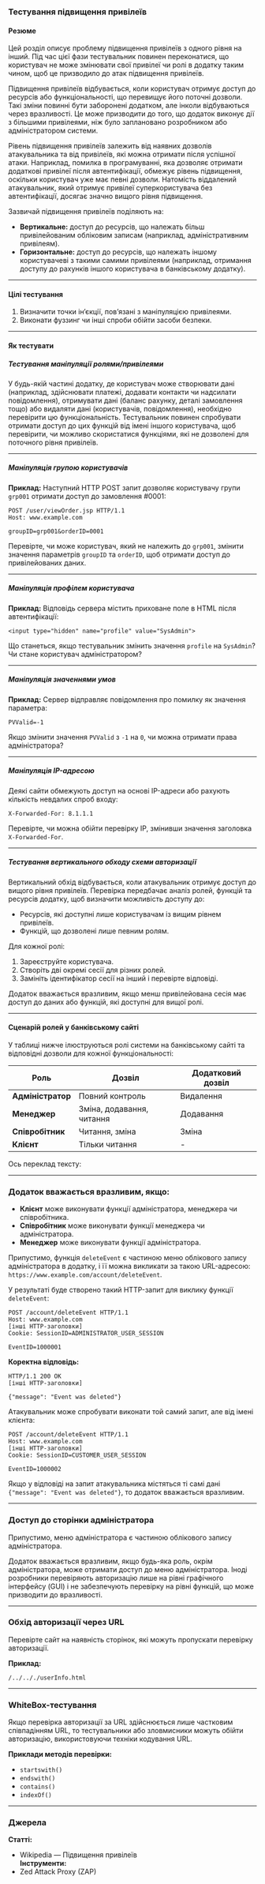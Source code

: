 ### Тестування підвищення привілеїв

#### Резюме
Цей розділ описує проблему підвищення привілеїв з одного рівня на інший. Під час цієї фази тестувальник повинен переконатися, що користувач не може змінювати свої привілеї чи ролі в додатку таким чином, щоб це призводило до атак підвищення привілеїв.

Підвищення привілеїв відбувається, коли користувач отримує доступ до ресурсів або функціональності, що перевищує його поточні дозволи. Такі зміни повинні бути заборонені додатком, але інколи відбуваються через вразливості. Це може призводити до того, що додаток виконує дії з більшими привілеями, ніж було заплановано розробником або адміністратором системи.

Рівень підвищення привілеїв залежить від наявних дозволів атакувальника та від привілеїв, які можна отримати після успішної атаки. Наприклад, помилка в програмуванні, яка дозволяє отримати додаткові привілеї після автентифікації, обмежує рівень підвищення, оскільки користувач уже має певні дозволи. Натомість віддалений атакувальник, який отримує привілеї суперкористувача без автентифікації, досягає значно вищого рівня підвищення.

Зазвичай підвищення привілеїв поділяють на:
- **Вертикальне:** доступ до ресурсів, що належать більш привілейованим обліковим записам (наприклад, адміністративним привілеям).
- **Горизонтальне:** доступ до ресурсів, що належать іншому користувачеві з такими самими привілеями (наприклад, отримання доступу до рахунків іншого користувача в банківському додатку).

---

#### Цілі тестування
1. Визначити точки ін’єкції, пов’язані з маніпуляцією привілеями.
2. Виконати фуззинг чи інші спроби обійти засоби безпеки.

---

#### Як тестувати

##### Тестування маніпуляції ролями/привілеями
У будь-якій частині додатку, де користувач може створювати дані (наприклад, здійснювати платежі, додавати контакти чи надсилати повідомлення), отримувати дані (баланс рахунку, деталі замовлення тощо) або видаляти дані (користувачів, повідомлення), необхідно перевірити цю функціональність. Тестувальник повинен спробувати отримати доступ до цих функцій від імені іншого користувача, щоб перевірити, чи можливо скористатися функціями, які не дозволені для поточного рівня привілеїв.

---

##### Маніпуляція групою користувачів
**Приклад:** Наступний HTTP POST запит дозволяє користувачу групи `grp001` отримати доступ до замовлення #0001:
```
POST /user/viewOrder.jsp HTTP/1.1
Host: www.example.com

groupID=grp001&orderID=0001
```
Перевірте, чи може користувач, який не належить до `grp001`, змінити значення параметрів `groupID` та `orderID`, щоб отримати доступ до привілейованих даних.

---

##### Маніпуляція профілем користувача
**Приклад:** Відповідь сервера містить приховане поле в HTML після автентифікації:
```
<input type="hidden" name="profile" value="SysAdmin">
```
Що станеться, якщо тестувальник змінить значення `profile` на `SysAdmin`? Чи стане користувач адміністратором?

---

##### Маніпуляція значеннями умов
**Приклад:** Сервер відправляє повідомлення про помилку як значення параметра:
```
PVValid=-1
```
Якщо змінити значення `PVValid` з `-1` на `0`, чи можна отримати права адміністратора?

---

##### Маніпуляція IP-адресою
Деякі сайти обмежують доступ на основі IP-адреси або рахують кількість невдалих спроб входу:
```
X-Forwarded-For: 8.1.1.1
```
Перевірте, чи можна обійти перевірку IP, змінивши значення заголовка `X-Forwarded-For`.

---

##### Тестування вертикального обходу схеми авторизації
Вертикальний обхід відбувається, коли атакувальник отримує доступ до вищого рівня привілеїв. Перевірка передбачає аналіз ролей, функцій та ресурсів додатку, щоб визначити можливість доступу до:
- Ресурсів, які доступні лише користувачам із вищим рівнем привілеїв.
- Функцій, що дозволені лише певним ролям.

Для кожної ролі:
1. Зареєструйте користувача.
2. Створіть дві окремі сесії для різних ролей.
3. Замініть ідентифікатор сесії на інший і перевірте відповіді.

Додаток вважається вразливим, якщо менш привілейована сесія має доступ до даних або функцій, які доступні для вищої ролі.

--- 

#### Сценарій ролей у банківському сайті
У таблиці нижче ілюструються ролі системи на банківському сайті та відповідні дозволи для кожної функціональності:

| **Роль**           | **Дозвіл**          | **Додатковий дозвіл**      |
|---------------------|---------------------|-----------------------------|
| **Адміністратор**   | Повний контроль     | Видалення                  |
| **Менеджер**        | Зміна, додавання, читання | Додавання            |
| **Співробітник**    | Читання, зміна      | Зміна                      |
| **Клієнт**          | Тільки читання      | -                           |

Ось переклад тексту:

---

### Додаток вважається вразливим, якщо:
- **Клієнт** може виконувати функції адміністратора, менеджера чи співробітника.
- **Співробітник** може виконувати функції менеджера чи адміністратора.
- **Менеджер** може виконувати функції адміністратора.

Припустимо, функція `deleteEvent` є частиною меню облікового запису адміністратора в додатку, і її можна викликати за такою URL-адресою:  
`https://www.example.com/account/deleteEvent`.  

У результаті буде створено такий HTTP-запит для виклику функції `deleteEvent`:
```
POST /account/deleteEvent HTTP/1.1
Host: www.example.com
[інші HTTP-заголовки]
Cookie: SessionID=ADMINISTRATOR_USER_SESSION

EventID=1000001
```
**Коректна відповідь:**
```
HTTP/1.1 200 OK
[інші HTTP-заголовки]

{"message": "Event was deleted"}
```

Атакувальник може спробувати виконати той самий запит, але від імені клієнта:
```
POST /account/deleteEvent HTTP/1.1
Host: www.example.com
[інші HTTP-заголовки]
Cookie: SessionID=CUSTOMER_USER_SESSION

EventID=1000002
```
Якщо у відповіді на запит атакувальника містяться ті самі дані `{"message": "Event was deleted"}`, то додаток вважається вразливим.

---

### Доступ до сторінки адміністратора
Припустимо, меню адміністратора є частиною облікового запису адміністратора.  

Додаток вважається вразливим, якщо будь-яка роль, окрім адміністратора, може отримати доступ до меню адміністратора. Іноді розробники перевіряють авторизацію лише на рівні графічного інтерфейсу (GUI) і не забезпечують перевірку на рівні функцій, що може призводити до вразливості.

---

### Обхід авторизації через URL
Перевірте сайт на наявність сторінок, які можуть пропускати перевірку авторизації.

**Приклад:**
```
/../.././userInfo.html
```

---

### WhiteBox-тестування
Якщо перевірка авторизації за URL здійснюється лише частковим співпадінням URL, то тестувальники або зловмисники можуть обійти авторизацію, використовуючи техніки кодування URL.

**Приклади методів перевірки:**
- `startswith()`
- `endswith()`
- `contains()`
- `indexOf()`

---

### Джерела
**Статті:**
- Wikipedia — Підвищення привілеїв  
**Інструменти:**  
- Zed Attack Proxy (ZAP)  

